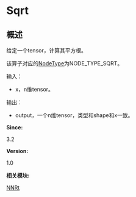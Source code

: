 # Sqrt


## 概述

给定一个tensor，计算其平方根。

该算子对应的[NodeType](_n_n_rt.md#nodetype)为NODE_TYPE_SQRT。

输入：

- x，n维tensor。

输出：

- output，一个n维tensor，类型和shape和x一致。

**Since:**

3.2

**Version:**

1.0

**相关模块:**

[NNRt](_n_n_rt.md)
